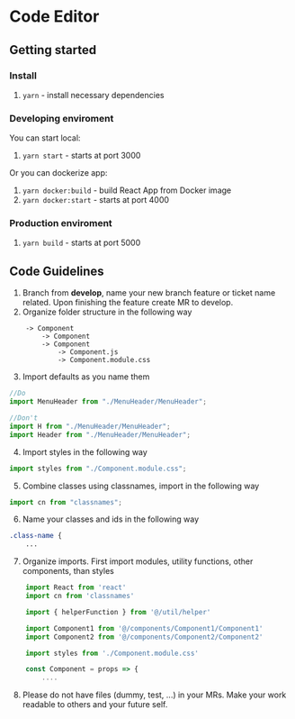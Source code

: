 # Code Editor

## Getting started

### Install

1. `yarn` - install necessary dependencies

### Developing enviroment
You can start local:
1. `yarn start` - starts at port 3000

Or you can dockerize app:
1. `yarn docker:build` - build React App from Docker image
1. `yarn docker:start` - starts at port 4000

### Production enviroment
1. `yarn build` - starts at port 5000


## Code Guidelines

1. Branch from **develop**, name your new branch feature or ticket name related. Upon finishing the feature create MR to develop.
2. Organize folder structure in the following way

```
    -> Component
        -> Component
        -> Component
            -> Component.js
            -> Component.module.css

```

3. Import defaults as you name them

```js
//Do
import MenuHeader from "./MenuHeader/MenuHeader";

//Don't
import H from "./MenuHeader/MenuHeader";
import Header from "./MenuHeader/MenuHeader";
```

4. Import styles in the following way

```js
import styles from "./Component.module.css";
```

5. Combine classes using classnames, import in the following way

```js
import cn from "classnames";
```

6. Name your classes and ids in the following way

```css
.class-name {
    ...
```

7. Organize imports. First import modules, utility functions, other components, than styles

```js
    import React from 'react'
    import cn from 'classnames'

    import { helperFunction } from '@/util/helper'

    import Component1 from '@/components/Component1/Component1'
    import Component2 from '@/components/Component2/Component2'

    import styles from './Component.module.css'

    const Component = props => {
        ....
```

8. Please do not have files (dummy, test, ...) in your MRs. Make your work readable to others and your future self.
